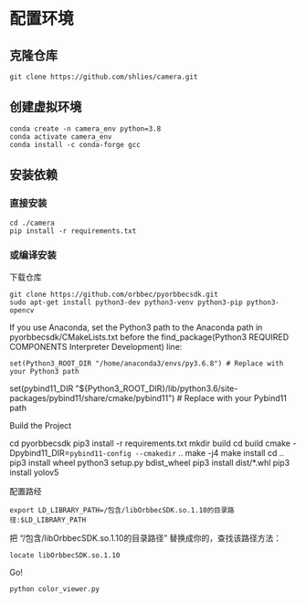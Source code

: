 # 配置环境

## 克隆仓库
    
    git clone https://github.com/shlies/camera.git

## 创建虚拟环境

    conda create -n camera_env python=3.8
    conda activate camera_env
    conda install -c conda-forge gcc

## 安装依赖
### 直接安装

    cd ./camera
    pip install -r requirements.txt

### 或编译安装

下载仓库

    git clone https://github.com/orbbec/pyorbbecsdk.git
    sudo apt-get install python3-dev python3-venv python3-pip python3-opencv
    
If you use Anaconda, set the Python3 path to the Anaconda path in pyorbbecsdk/CMakeLists.txt before the find_package(Python3 REQUIRED COMPONENTS Interpreter Development) line:
    
    set(Python3_ROOT_DIR "/home/anaconda3/envs/py3.6.8") # Replace with your Python3 path
set(pybind11_DIR "${Python3_ROOT_DIR}/lib/python3.6/site-packages/pybind11/share/cmake/pybind11") # Replace with your Pybind11 path

Build the Project

   cd pyorbbecsdk
   pip3 install -r requirements.txt
    mkdir build
    cd build
    cmake -Dpybind11_DIR=`pybind11-config --cmakedir` ..
    make -j4
    make install
    cd ..
    pip3 install wheel
    python3 setup.py bdist_wheel
    pip3 install dist/*.whl
    pip3 install yolov5

配置路经

    export LD_LIBRARY_PATH=/包含/libOrbbecSDK.so.1.10的目录路径:$LD_LIBRARY_PATH  

把 “/包含/libOrbbecSDK.so.1.10的目录路径” 替换成你的，查找该路径方法：

    locate libOrbbecSDK.so.1.10


Go!

    python color_viewer.py
